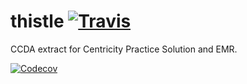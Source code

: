 # thistle [![Travis][build-badge]][build]

CCDA extract for Centricity Practice Solution and EMR.

[![Codecov][codecov-badge]][codecov]

[build-badge]: https://travis-ci.org/mdemr-systems/thicket.svg?branch=master
[build]: https://travis-ci.org/mdemr-systems/thicket

[codecov-badge]: https://codecov.io/gh/mdemr-systems/thicket/branch/master/graph/badge.svg
[codecov]: https://codecov.io/gh/mdemr-systems/thicket
